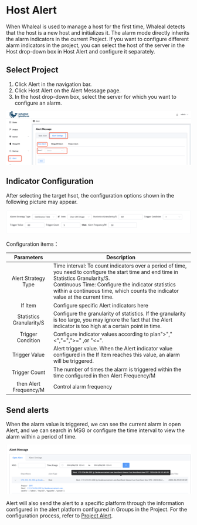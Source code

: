 # Host Alert

When Whaleal is used to manage a host for the first time, Whaleal detects that the host is a new host and initializes it. The alarm mode directly inherits the alarm indicators in the current Project. If you want to configure different alarm indicators in the project, you can select the host of the server in the Host drop-down box in Host Alert and configure it separately.

## Select Project

1. Click Alert in the navigation bar.
2. Click Host Alert on the Alert Message page.
3. In the host drop-down box, select the server for which you want to configure an alarm.

![hostAlert](../images/09-Alert/hostAlert.png)

## Indicator Configuration

After selecting the target hsot, the configuration options shown in the following picture may appear.

![hsotAlertConfig](../images/09-Alert/hsotAlertConfig.png)

Configuration items：



|        Parameters        | Description                                                  |
| :----------------------: | ------------------------------------------------------------ |
|   Alert Strategy Type    | Time interval: To count indicators over a period of time, you need to configure the start time and end time in Statistics Granularity/S.<br/> Continuous Time: Configure the indicator statistics within a continuous time, which counts the indicator value at the current time. |
|         If Item          | Configure specific Alert indicators here                     |
| Statistics Granularity/S | Configure the granularity of statistics. If the granularity is too large, you may ignore the fact that the Alert indicator is too high at a certain point in time. |
|    Trigger Condition     | Configure indicator values according to plan">","<","=",">=" ,or "<=". |
|      Trigger Value       | Alert trigger value. When the Alert indicator value configured in the If Item reaches this value, an alarm will be triggered. |
|      Trigger Count       | The number of times the alarm is triggered within the time configured in then Alert Frequency/M |
|  then Alert Frequency/M  | Control alarm frequency                                      |



## Send alerts

When the alarm value is triggered, we can see the current alarm in open Alert, and we can search in MSG or configure the time interval to view the alarm within a period of time.

![Alertapp](../images/09-Alert/Alertapp.png)

Alert will also send the alert to a specific platform through the information configured in the alert platform configured in Groups in the Project. For the configuration process, refer to [Project Alert](./03-ProjectAlert.md).
